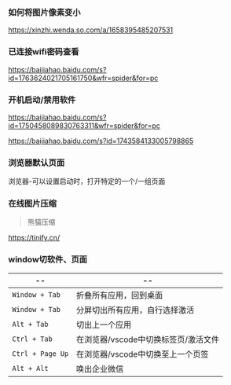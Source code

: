 ### 如何将图片像素变小

https://xinzhi.wenda.so.com/a/1658395485207531



### 已连接wifi密码查看

https://baijiahao.baidu.com/s?id=1763624021705161750&wfr=spider&for=pc



### 开机启动/禁用软件

https://baijiahao.baidu.com/s?id=1750458089830763311&wfr=spider&for=pc

https://baijiahao.baidu.com/s?id=1743584133005798865



### 浏览器默认页面

浏览器-可以设置启动时，打开特定的一个/一组页面



### 在线图片压缩

> 熊猫压缩

https://tinify.cn/



### window切软件、页面

| --               | --                                   |
| ---------------- | ------------------------------------ |
| `Window + Tab`   | 折叠所有应用，回到桌面               |
| `Window + Tab`   | 分屏切出所有应用，自行选择激活       |
| `Alt + Tab`      | 切出上一个应用                       |
| `Ctrl + Tab`     | 在浏览器/vscode中切换标签页/激活文件 |
| `Ctrl + Page Up` | 在浏览器/vscode中切换至上一个页签    |
| `Alt + Alt `     | 唤出企业微信                         |





